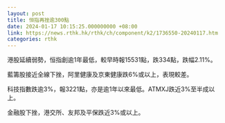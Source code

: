 ```yaml
---
layout: post
title: 恒指再挫逾300點
date: 2024-01-17 10:15:25.000000000 +08:00
link: https://news.rthk.hk/rthk/ch/component/k2/1736550-20240117.htm
categories: rthk
---
```


港股延續弱勢，恒指創逾1年最低，較早時報15531點，跌334點，跌幅2.11%。

藍籌股接近全線下挫，阿里健康及京東健康跌6%或以上，表現較差。

科技指數跌逾3%，報3221點，亦是逾1年以來最低。ATMXJ跌近3%至半成以上。

金融股下挫，港交所、友邦及平保跌近3%或以上。
